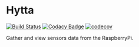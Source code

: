 # Hytta

[![Build Status](https://travis-ci.org/lucavallin/hytta.svg?branch=master)](https://travis-ci.org/lucavallin/hytta) [![Codacy Badge](https://api.codacy.com/project/badge/Grade/20d8f217d7bc424c86a15c1e1dcefe46)](https://www.codacy.com/app/lucavallin/hytta?utm_source=github.com&amp;utm_medium=referral&amp;utm_content=lucavallin/hytta&amp;utm_campaign=Badge_Grade) [![codecov](https://codecov.io/gh/lucavallin/hytta/branch/master/graph/badge.svg)](https://codecov.io/gh/lucavallin/hytta)


Gather and view sensors data from the RaspberryPi. 
